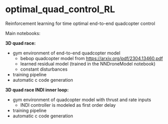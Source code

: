# optimal_quad_control_RL
Reinforcement learning for time optimal end-to-end quadcopter control

Main notebooks:

**3D quad race:**
- gym environment of end-to-end quadcopter model
    - bebop quadcopter model from https://arxiv.org/pdf/2304.13460.pdf
    - learned residual model (trained in the NNDroneModel notebook)
    - constant disturbances
- training pipeline
- automatic c code generation

**3D quad race INDI inner loop:**
- gym environment of quadcopter model with thrust and rate inputs
    - INDI controller is modeled as first order delay
- training pipeline
- automatic c code generation
